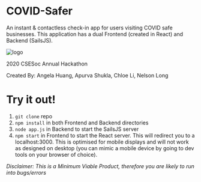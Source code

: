 # COVID-Safer
An instant & contactless check-in app for users visiting COVID safe businesses. This application has a dual Frontend (created in React) and Backend (SailsJS).

![logo](https://raw.githubusercontent.com/chloesli/COVID-Safer/master/Frontend/src/img/logo.jpg)

2020 CSESoc Annual Hackathon

Created By: Angela Huang, Apurva Shukla, Chloe Li, Nelson Long

# Try it out!
1. `git clone` repo
2. `npm install` in both Frontend and Backend directories
3. `node app.js` in Backend to start the SailsJS server 
3. `npm start` in Frontend to start the React server. This will redirect you to a localhost:3000. This is optimised for mobile displays and will not work as designed on desktop (you can mimic a mobile device by going to dev tools on your browser of choice).  

*Disclaimer: This is a Minimum Viable Product, therefore you are likely to run into bugs/errors*



